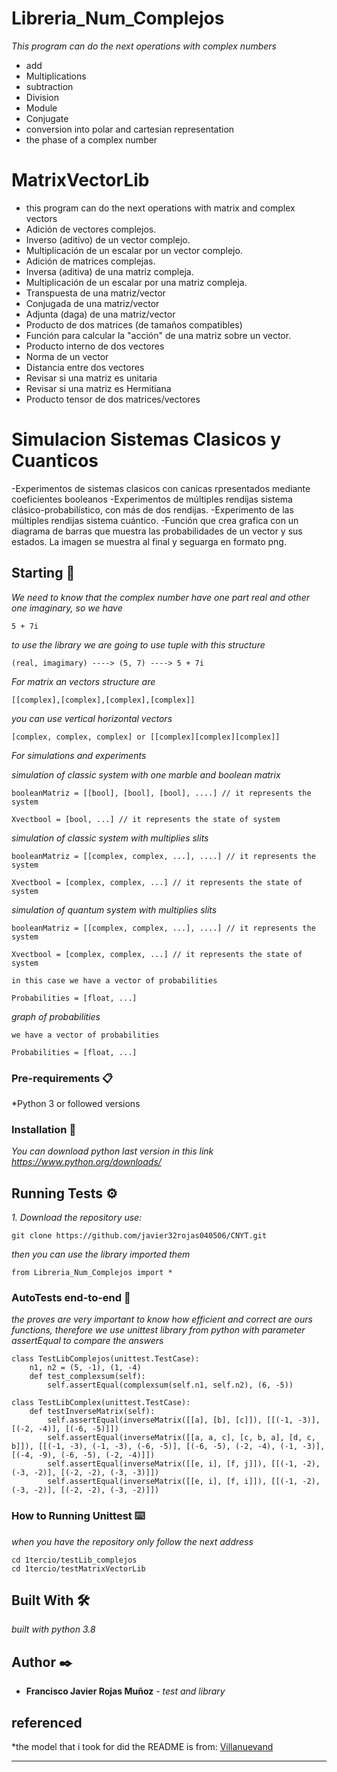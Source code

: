 # Libreria_Num_Complejos

_This program can do the next operations with complex numbers_
- add 
- Multiplications
- subtraction
- Division
- Module
- Conjugate
- conversion into polar and cartesian representation
- the phase of a complex number

# MatrixVectorLib
- this program can do the next operations with matrix and  complex vectors
- Adición de vectores complejos.
- Inverso (aditivo) de un vector complejo.
- Multiplicación de un escalar por un vector complejo.
- Adición de matrices complejas.
- Inversa (aditiva) de una matriz compleja.
- Multiplicación de un escalar por una matriz compleja.
- Transpuesta de una matriz/vector
- Conjugada de una matriz/vector
- Adjunta (daga) de una matriz/vector
- Producto de dos matrices (de tamaños compatibles)
- Función para calcular la "acción" de una matriz sobre un vector.
- Producto interno de dos vectores
- Norma de un vector
- Distancia entre dos vectores
- Revisar si una matriz es unitaria
- Revisar si una matriz es Hermitiana
- Producto tensor de dos matrices/vectores

# Simulacion Sistemas Clasicos y Cuanticos
-Experimentos de sistemas clasicos con canicas rpresentados mediante coeficientes booleanos
-Experimentos de múltiples rendijas sistema clásico-probabilístico, con más de dos rendijas.
-Experimento de las múltiples rendijas sistema cuántico.
-Función que crea grafica con un diagrama de barras que muestra las probabilidades de un vector y sus estados. La imagen se muestra al final y seguarga en formato png.


##  Starting 🚀

_We need to know that the complex  number have one part real and other one imaginary, so we have_
```
5 + 7i
```
_to use the library we are going to use tuple with this structure_ 
```
(real, imagimary) ----> (5, 7) ----> 5 + 7i
```
_For matrix an vectors structure are_ 
```
[[complex],[complex],[complex],[complex]]
```
_you can use vertical horizontal vectors_ 
```
[complex, complex, complex] or [[complex][complex][complex]]
```
_For simulations and experiments_ 


_simulation of classic system with one marble and boolean matrix_ 
```
booleanMatriz = [[bool], [bool], [bool], ....] // it represents the system

Xvectbool = [bool, ...] // it represents the state of system

```

_simulation of classic system with multiplies slits_ 
```
booleanMatriz = [[complex, complex, ...], ....] // it represents the system

Xvectbool = [complex, complex, ...] // it represents the state of system

```

_simulation of quantum system with multiplies slits_ 
```
booleanMatriz = [[complex, complex, ...], ....] // it represents the system

Xvectbool = [complex, complex, ...] // it represents the state of system

in this case we have a vector of probabilities 

Probabilities = [float, ...]

```
_graph of probabilities_ 
```
we have a vector of probabilities 

Probabilities = [float, ...]

```

### Pre-requirements 📋

*Python 3 or followed versions


### Installation 🔧

_You can download python last version in this link https://www.python.org/downloads/_

## Running Tests ⚙️

_1. Download the repository use:_
```
git clone https://github.com/javier32rojas040506/CNYT.git
```
_then you can use the library imported them_
```
from Libreria_Num_Complejos import *
```
### AutoTests end-to-end 🔩

_the proves are very important to know how efficient and correct are ours functions, therefore we use unittest library from python with parameter assertEqual to compare the answers_

```
class TestLibComplejos(unittest.TestCase):
    n1, n2 = (5, -1), (1, -4)
    def test_complexsum(self):
        self.assertEqual(complexsum(self.n1, self.n2), (6, -5))

class TestLibComplex(unittest.TestCase):
    def testInverseMatrix(self):
        self.assertEqual(inverseMatrix([[a], [b], [c]]), [[(-1, -3)], [(-2, -4)], [(-6, -5)]])
        self.assertEqual(inverseMatrix([[a, a, c], [c, b, a], [d, c, b]]), [[(-1, -3), (-1, -3), (-6, -5)], [(-6, -5), (-2, -4), (-1, -3)],[(-4, -9), (-6, -5), (-2, -4)]])
        self.assertEqual(inverseMatrix([[e, i], [f, j]]), [[(-1, -2), (-3, -2)], [(-2, -2), (-3, -3)]])
        self.assertEqual(inverseMatrix([[e, i], [f, i]]), [[(-1, -2), (-3, -2)], [(-2, -2), (-3, -2)]])
```
###  How to Running Unittest ⌨️

_when you have the repository only follow the next address_

```
cd 1tercio/testLib_complejos
cd 1tercio/testMatrixVectorLib
```


## Built With 🛠️

_built with python 3.8_

## Author ✒️

* **Francisco Javier Rojas Muñoz** - *test and library* 
 
## referenced

*the model that i took for did the README is from:
[Villanuevand](https://github.com/Villanuevand)

---

